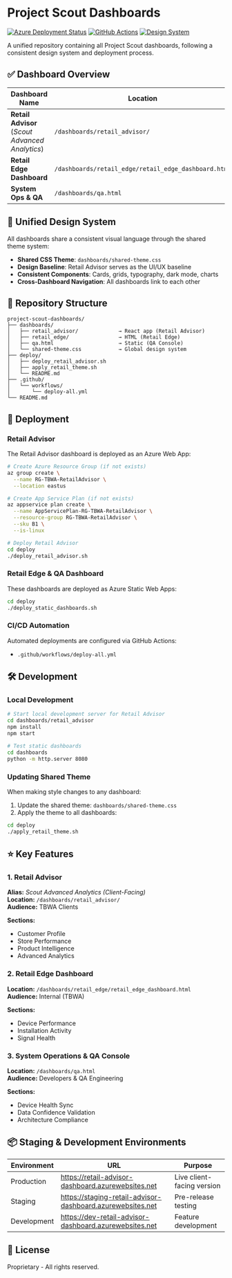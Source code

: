 # Project Scout Dashboards

[![Azure Deployment Status](https://img.shields.io/badge/Azure%20Deployment-Live-success)](https://retail-advisor-dashboard.azurewebsites.net)
[![GitHub Actions](https://img.shields.io/badge/CI%2FCD-Automated-informational)](/.github/workflows/deploy-all.yml)
[![Design System](https://img.shields.io/badge/Design%20System-Unified-blueviolet)](dashboards/shared-theme.css)

A unified repository containing all Project Scout dashboards, following a consistent design system and deployment process.

## ✅ Dashboard Overview

| Dashboard Name                                  | Location                                             | Deployment       | Audience         |
| ----------------------------------------------- | ---------------------------------------------------- | ---------------- | ---------------- |
| **Retail Advisor** (*Scout Advanced Analytics*) | `/dashboards/retail_advisor/`                        | Azure Web App    | **CLIENT-FACING** |
| **Retail Edge Dashboard**                       | `/dashboards/retail_edge/retail_edge_dashboard.html` | Azure Static Web | **INTERNAL ONLY** |
| **System Ops & QA**                             | `/dashboards/qa.html`                                | Azure Static Web | **INTERNAL ONLY** |

## 🎨 Unified Design System

All dashboards share a consistent visual language through the shared theme system:

- **Shared CSS Theme**: `dashboards/shared-theme.css`
- **Design Baseline**: Retail Advisor serves as the UI/UX baseline
- **Consistent Components**: Cards, grids, typography, dark mode, charts
- **Cross-Dashboard Navigation**: All dashboards link to each other

## 📁 Repository Structure

```
project-scout-dashboards/
├── dashboards/
│   ├── retail_advisor/             → React app (Retail Advisor)
│   ├── retail_edge/                → HTML (Retail Edge)
│   ├── qa.html                     → Static (QA Console)
│   └── shared-theme.css            → Global design system
├── deploy/
│   ├── deploy_retail_advisor.sh
│   ├── apply_retail_theme.sh
│   └── README.md
├── .github/
│   └── workflows/
│       └── deploy-all.yml
└── README.md
```

## 🚀 Deployment

### Retail Advisor

The Retail Advisor dashboard is deployed as an Azure Web App:

```bash
# Create Azure Resource Group (if not exists)
az group create \
  --name RG-TBWA-RetailAdvisor \
  --location eastus

# Create App Service Plan (if not exists)
az appservice plan create \
  --name AppServicePlan-RG-TBWA-RetailAdvisor \
  --resource-group RG-TBWA-RetailAdvisor \
  --sku B1 \
  --is-linux

# Deploy Retail Advisor
cd deploy
./deploy_retail_advisor.sh
```

### Retail Edge & QA Dashboard

These dashboards are deployed as Azure Static Web Apps:

```bash
cd deploy
./deploy_static_dashboards.sh
```

### CI/CD Automation

Automated deployments are configured via GitHub Actions:

- `.github/workflows/deploy-all.yml`

## 🛠️ Development

### Local Development

```bash
# Start local development server for Retail Advisor
cd dashboards/retail_advisor
npm install
npm start

# Test static dashboards
cd dashboards
python -m http.server 8080
```

### Updating Shared Theme

When making style changes to any dashboard:

1. Update the shared theme: `dashboards/shared-theme.css`
2. Apply the theme to all dashboards:

```bash
cd deploy
./apply_retail_theme.sh
```

## ⭐ Key Features

### 1. Retail Advisor

**Alias:** *Scout Advanced Analytics (Client-Facing)*  
**Location:** `/dashboards/retail_advisor/`  
**Audience:** TBWA Clients

**Sections:**
- Customer Profile
- Store Performance
- Product Intelligence
- Advanced Analytics

### 2. Retail Edge Dashboard

**Location:** `/dashboards/retail_edge/retail_edge_dashboard.html`  
**Audience:** Internal (TBWA)

**Sections:**
- Device Performance
- Installation Activity
- Signal Health

### 3. System Operations & QA Console

**Location:** `/dashboards/qa.html`  
**Audience:** Developers & QA Engineering

**Sections:**
- Device Health Sync
- Data Confidence Validation
- Architecture Compliance

## 📦 Staging & Development Environments

| Environment | URL                                                       | Purpose                    |
| ----------- | --------------------------------------------------------- | -------------------------- |
| Production  | https://retail-advisor-dashboard.azurewebsites.net        | Live client-facing version |
| Staging     | https://staging-retail-advisor-dashboard.azurewebsites.net | Pre-release testing        |
| Development | https://dev-retail-advisor-dashboard.azurewebsites.net    | Feature development        |

## 📝 License

Proprietary - All rights reserved.